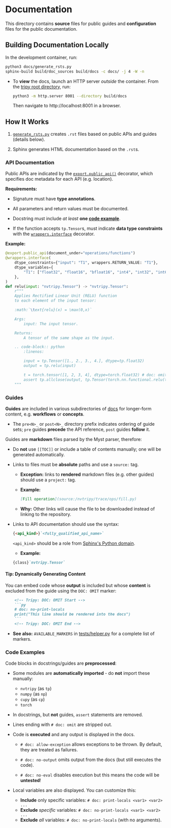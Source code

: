 # Documentation

This directory contains **source** files for public guides and **configuration**
files for the public documentation.


## Building Documentation Locally

In the development container, run:

```bash
python3 docs/generate_rsts.py
sphinx-build build/doc_sources build/docs -c docs/ -j 4 -W -n
```

- To **view** the docs, launch an HTTP server *outside* the container.
    From the [tripy root directory](../), run:

    ```bash
    python3 -m http.server 8001 --directory build/docs
    ```

    Then navigate to http://localhost:8001 in a browser.


## How It Works

1. [`generate_rsts.py`](./generate_rsts.py) creates `.rst` files based on public APIs
    and guides (details below).

2. Sphinx generates HTML documentation based on the `.rst`s.


### API Documentation

Public APIs are indicated by the [`export.public_api()`](../nvtripy/export.py) decorator,
which specifies doc metadata for each API (e.g. location).

**Requirements:**

- Signature must have **type annotations**.

- All parameters and return values must be documented.

- Docstring must include *at least* **one [code example](#code-examples)**.

- If the function accepts `tp.Tensor`s, must indicate **data type constraints**
    with the [`wrappers.interface`](../nvtripy/utils/wrappers.py) decorator.

**Example:**

```py
@export.public_api(document_under="operations/functions")
@wrappers.interface(
    dtype_constraints={"input": "T1", wrappers.RETURN_VALUE: "T1"},
    dtype_variables={
        "T1": ["float32", "float16", "bfloat16", "int4", "int32", "int64", "bool", "int8"],
    },
)
def relu(input: "nvtripy.Tensor") -> "nvtripy.Tensor":
    r"""
    Applies Rectified Linear Unit (RELU) function
    to each element of the input tensor:

    :math:`\text{relu}(x) = \max(0,x)`

    Args:
        input: The input tensor.

    Returns:
        A tensor of the same shape as the input.

    .. code-block:: python
        :linenos:

        input = tp.Tensor([1., 2., 3., 4.], dtype=tp.float32)
        output = tp.relu(input)

        t = torch.tensor([1, 2, 3, 4], dtype=torch.float32) # doc: omit
        assert tp.allclose(output, tp.Tensor(torch.nn.functional.relu(t)))
    """
```


### Guides

**Guides** are included in various subdirectories of [docs](.) for longer-form
content, e.g. **workflows** or **concepts**.

- The `pre<N>_` or `post<N>_` directory prefix indicates ordering of guide sets;
    `pre` guides **precede** the API reference, `post` guides **follow** it.

Guides are **markdown** files parsed by the Myst parser, therefore:

- Do **not** use `[[TOC]]` or include a table of contents manually; one will be generated automatically.

- Links to files must be **absolute** paths and use a `source:` tag.

    - **Exception:** links to **rendered** markdown files (e.g. other guides) should use a `project:` tag.

    - **Example:**

        ```md
        [Fill operation](source:/nvtripy/trace/ops/fill.py)
        ```

    - **Why:** Other links will cause the file to be downloaded instead of linking to the repository.

- Links to API documentation should use the syntax:

    ```md
    {<api_kind>}`<fully_qualified_api_name>`
    ```

    `<api_kind>` should be a role from
    [Sphinx's Python domain](https://www.sphinx-doc.org/en/master/usage/domains/python.html).

    - **Example:**

    ```md
    {class}`nvtripy.Tensor`
    ```

#### Tip: Dynamically Generating Content

You can embed code whose **output** is included but whose **content** is excluded from the guide
using the `DOC: OMIT` marker:

```md
    <!-- Tripy: DOC: OMIT Start -->
    ```py
    # doc: no-print-locals
    print("This line should be rendered into the docs")
    ```
    <!-- Tripy: DOC: OMIT End -->
```

- **See also:** `AVAILABLE_MARKERS` in [tests/helper.py](../tests/helper.py) for a complete list of markers.


### Code Examples

Code blocks in docstrings/guides are **preprocessed**:

- Some modules are **automatically imported** - do **not** import these manually:
    - `nvtripy` (as `tp`)
    - `numpy` (as `np`)
    - `cupy` (as `cp`)
    - `torch`

- In docstrings, but **not** guides, `assert` statements are removed.

- Lines ending with `# doc: omit` are stripped out.

- Code is **executed** and any output is displayed in the docs.

    - `# doc: allow-exception` allows exceptions to be thrown. By default, they are treated as failures.

    - `# doc: no-output` omits output from the docs (but still executes the code).

    - `# doc: no-eval` disables execution but this means the code will be **untested**!

- Local variables are also displayed. You can customize this:

    - **Include** only specific variables: `# doc: print-locals <var1> <var2> ...`
    - **Exclude** *specific* variables: `# doc: no-print-locals <var1> <var2> ...`
    - **Exclude** *all* variables: `# doc: no-print-locals` (with no arguments).
